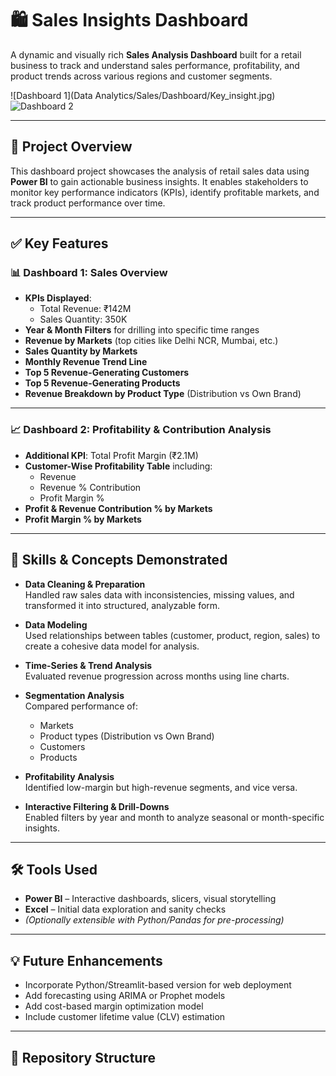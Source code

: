 # 🛍️ Sales Insights Dashboard

A dynamic and visually rich **Sales Analysis Dashboard** built for a retail business to track and understand sales performance, profitability, and product trends across various regions and customer segments.

![Dashboard 1](Data Analytics/Sales/Dashboard/Key_insight.jpg)
![Dashboard 2](Dashboard%20images/dashboard2.png)

---

## 📌 Project Overview

This dashboard project showcases the analysis of retail sales data using **Power BI** to gain actionable business insights. It enables stakeholders to monitor key performance indicators (KPIs), identify profitable markets, and track product performance over time.

---

## ✅ Key Features

### 📊 **Dashboard 1: Sales Overview**
- **KPIs Displayed**:
  - Total Revenue: ₹142M
  - Sales Quantity: 350K
- **Year & Month Filters** for drilling into specific time ranges
- **Revenue by Markets** (top cities like Delhi NCR, Mumbai, etc.)
- **Sales Quantity by Markets**
- **Monthly Revenue Trend Line**
- **Top 5 Revenue-Generating Customers**
- **Top 5 Revenue-Generating Products**
- **Revenue Breakdown by Product Type** (Distribution vs Own Brand)

---

### 📈 **Dashboard 2: Profitability & Contribution Analysis**
- **Additional KPI**: Total Profit Margin (₹2.1M)
- **Customer-Wise Profitability Table** including:
  - Revenue
  - Revenue % Contribution
  - Profit Margin %
- **Profit & Revenue Contribution % by Markets**
- **Profit Margin % by Markets**

---

## 🧠 Skills & Concepts Demonstrated

- **Data Cleaning & Preparation**  
  Handled raw sales data with inconsistencies, missing values, and transformed it into structured, analyzable form.

- **Data Modeling**  
  Used relationships between tables (customer, product, region, sales) to create a cohesive data model for analysis.

- **Time-Series & Trend Analysis**  
  Evaluated revenue progression across months using line charts.

- **Segmentation Analysis**  
  Compared performance of:
  - Markets
  - Product types (Distribution vs Own Brand)
  - Customers
  - Products

- **Profitability Analysis**  
  Identified low-margin but high-revenue segments, and vice versa.

- **Interactive Filtering & Drill-Downs**  
  Enabled filters by year and month to analyze seasonal or month-specific insights.

---

## 🛠️ Tools Used

- **Power BI** – Interactive dashboards, slicers, visual storytelling
- **Excel** – Initial data exploration and sanity checks
- *(Optionally extensible with Python/Pandas for pre-processing)*

---

## 💡 Future Enhancements

- Incorporate Python/Streamlit-based version for web deployment
- Add forecasting using ARIMA or Prophet models
- Add cost-based margin optimization model
- Include customer lifetime value (CLV) estimation

---

## 📁 Repository Structure

